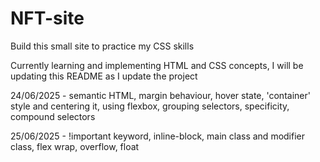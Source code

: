 # NFT-site
Build this small site to practice my CSS skills

Currently learning and implementing HTML and CSS concepts, I will be updating this README as I update the project

24/06/2025 - semantic HTML, margin behaviour, hover state, 'container' style and centering it, using flexbox, grouping selectors, specificity, compound selectors

25/06/2025 - !important keyword, inline-block, main class and modifier class, flex wrap, overflow, float
